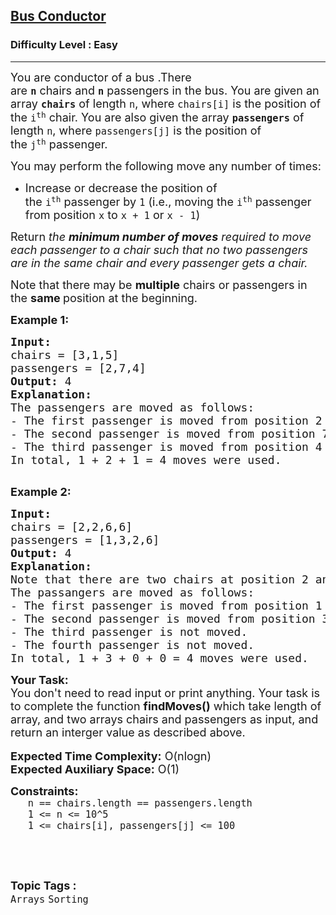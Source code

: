 <h2><a href="https://www.geeksforgeeks.org/problems/bus-conductor--170647/1?page=1&category=Arrays,Strings&difficulty=Easy&sortBy=accuracy">Bus Conductor</a></h2><h3>Difficulty Level : Easy</h3><hr><div class="problems_problem_content__Xm_eO"><p><span style="font-size: 18px;">You are&nbsp;conductor of a bus .There are&nbsp;<strong><code>n</code></strong>&nbsp;chairs&nbsp;and&nbsp;<strong><code>n</code></strong>&nbsp;passengers in the bus. You are given an array&nbsp;<strong><code>chairs</code></strong>&nbsp;of length&nbsp;<code>n</code>, where&nbsp;<code>chairs[i]</code>&nbsp;is the position of the&nbsp;<code>i<sup>th</sup></code>&nbsp;chair. You are also given the array&nbsp;<strong><code>passengers</code></strong>&nbsp;of length&nbsp;<code>n</code>, where&nbsp;<code>passengers[j]</code>&nbsp;is the position of the&nbsp;<code>j<sup>th</sup></code>&nbsp;passenger.</span></p>
<p><span style="font-size: 18px;">You may perform the following move any number of times:</span></p>
<ul>
<li><span style="font-size: 18px;">Increase or decrease the position of the&nbsp;<code>i<sup>th</sup></code>&nbsp;passenger&nbsp;by&nbsp;<code>1</code>&nbsp;(i.e., moving the&nbsp;<code>i<sup>th</sup></code>&nbsp;passenger from position&nbsp;<code>x</code>&nbsp;to&nbsp;<code>x + 1</code>&nbsp;or&nbsp;<code>x - 1</code>)</span></li>
</ul>
<p><span style="font-size: 18px;">Return&nbsp;<em>the&nbsp;<strong>minimum number of moves</strong> required to move each passenger to a chair such that no two passengers are in the same chair and every&nbsp;</em></span><em style="font-size: 18px;">passenger gets a chair</em><em style="font-size: 18px;">.</em></p>
<p><span style="font-size: 18px;">Note that there may be&nbsp;<strong>multiple</strong>&nbsp;chairs or passengers in the&nbsp;<strong>same&nbsp;</strong>position at the beginning.</span></p>
<p><span style="font-size: 18px;"><strong>Example 1:</strong></span></p>
<pre><span style="font-size: 18px;"><strong>Input:</strong> 
chairs = [3,1,5] 
passengers = [2,7,4]
<strong>Output:</strong> 4
<strong>Explanation:</strong> 
The passengers are moved as follows:
- The first passenger is moved from position 2 to position 1 using 1 move.
- The second passenger is moved from position 7 to position 5 using 2 moves.
- The third passenger is moved from position 4 to position 3 using 1 move.
In total, 1 + 2 + 1 = 4 moves were used.
</span>
</pre>
<p><span style="font-size: 18px;"><strong>Example 2:</strong></span></p>
<pre><span style="font-size: 18px;"><strong>Input:</strong> 
chairs = [2,2,6,6] 
passengers = [1,3,2,6]
<strong>Output:</strong> 4
<strong>Explanation:</strong> 
Note that there are two chairs at position 2 and two chairs at position 6.
The passangers are moved as follows:
- The first passenger is moved from position 1 to position 2 using 1 move.
- The second passenger is moved from position 3 to position 6 using 3 moves.
- The third passenger is not moved.
- The fourth passenger is not moved.
In total, 1 + 3 + 0 + 0 = 4 moves were used.</span></pre>
<p><span style="font-size: 18px;"><strong>Your Task:</strong><br>You don't need to read input or print anything. Your task is to complete the function <strong>findMoves()</strong> which take length of array, and two arrays chairs and passengers as input, and return an interger value as described above.</span><br><br><strong><span style="font-size: 18px;">Expected Time Complexity:</span></strong><span style="font-size: 18px;"> O(nlogn)<br><strong>Expected Auxiliary Space:</strong> O(1)</span></p>
<p><span style="font-size: 18px;"><strong>Constraints:</strong></span><br><span style="font-size: 18px;"><code>&nbsp; &nbsp;n == chairs.length == passengers.length</code></span><br><span style="font-size: 18px;"><code>&nbsp; &nbsp;1 &lt;= n &lt;= 10^5</code></span><br><span style="font-size: 18px;"><code>&nbsp; &nbsp;1 &lt;= chairs[i], passengers[j] &lt;= 100</code></span></p>
<p>&nbsp;</p></div><br><p><span style=font-size:18px><strong>Topic Tags : </strong><br><code>Arrays</code>&nbsp;<code>Sorting</code>&nbsp;